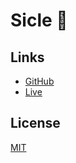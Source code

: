 # Sicle 👟

## Links
- [GitHub](https://github.com/gleegs/sicle)
- [Live](https://www.sicle-app.com/)

## License
[MIT](https://choosealicense.com/licenses/mit/)
